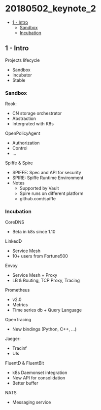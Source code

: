 # 20180502_keynote_2

<!-- MarkdownTOC -->

- [1 - Intro](#1---intro)
  - [Sandbox](#sandbox)
  - [Incubation](#incubation)

<!-- /MarkdownTOC -->




## 1 - Intro

Projects lifecycle
* Sandbox
* Incubator
* Stable


### Sandbox

Rook:
* CN storage orchestrator
* Abstraction
* Intergrated with K8s


OpenPolicyAgent
* Authorization
* Control
* ...


Spiffe & Spire
* SPIFFE: Spec and API for security
* SPIRE: Spiffe Runtime Environment
* Notes
  + Supported by Vault
  + Spire runs on different platform
  + github.com/spiffe



### Incubation

CoreDNS
* Beta in k8s since 1.10


LinkedD
* Service Mesh
* 10+ users from Fortune500

Envoy
* Service Mesh + Proxy
* LB & Routing, TCP Proxy, Tracing


Prometheus
* v2.0
* Metrics
* Time series db + Query Language

OpenTracing
* New bindings (Python, C++, ...)


Jaeger:
* Tracinf
* UIs


FluentD & FluentBit
* k8s Daemonset integration
* New API for consolidation
* Better buffer


NATS
* Messaging service
